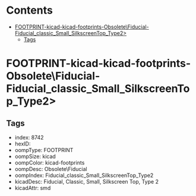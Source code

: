 



Contents
========

* [FOOTPRINT-kicad-kicad-footprints-Obsolete\Fiducial-Fiducial_classic_Small_SilkscreenTop_Type2>](#footprint-kicad-kicad-footprints-obsoletefiducial-fiducial_classic_small_silkscreentop_type2)
	* [Tags](#tags)

# FOOTPRINT-kicad-kicad-footprints-Obsolete\Fiducial-Fiducial_classic_Small_SilkscreenTop_Type2>

## Tags

- index: 8742
- hexID: 
- oompType: FOOTPRINT
- oompSize: kicad
- oompColor: kicad-footprints
- oompDesc: Obsolete\Fiducial
- oompIndex: Fiducial_classic_Small_SilkscreenTop_Type2
- kicadDesc: Fiducial, Classic, Small, Silkscreen Top, Type 2
- kicadAttr: smd
